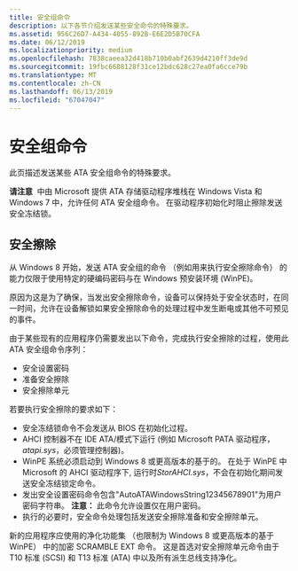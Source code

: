 ```yaml
---
title: 安全组命令
description: 以下各节介绍发送某些安全命令的特殊要求。
ms.assetid: 956C26D7-A434-4055-892B-E6E2D5B70CFA
ms.date: 06/12/2019
ms.localizationpriority: medium
ms.openlocfilehash: 7838caeea32d418b710b0abf2639d4210ff3de9d
ms.sourcegitcommit: 19fbc6688128f31ce12bdc628c27ea0fa6cce79b
ms.translationtype: MT
ms.contentlocale: zh-CN
ms.lasthandoff: 06/13/2019
ms.locfileid: "67047047"
---
```

# <a name="security-group-commands"></a>安全组命令

此页描述发送某些 ATA 安全组命令的特殊要求。

**请注意**  中由 Microsoft 提供 ATA 存储驱动程序堆栈在 Windows Vista 和 Windows 7 中，允许任何 ATA 安全组命令。 在驱动程序初始化时阻止擦除发送安全冻结锁。

## <a name="secure-erase"></a>安全擦除

从 Windows 8 开始，发送 ATA 安全组的命令 （例如用来执行安全擦除命令） 的能力仅限于使用特定的硬编码密码与在 Windows 预安装环境 (WinPE)。

原因为这是为了确保，当发出安全擦除命令，设备可以保持处于安全状态时，在同一时间，允许在设备解锁如果安全擦除命令的处理过程中发生断电或其他不可预见的事件。

由于某些现有的应用程序仍需要发出以下命令，完成执行安全擦除的过程，使用此 ATA 安全组命令序列：

* 安全设置密码
* 准备安全擦除
* 安全擦除单元

若要执行安全擦除的要求如下：

* 安全冻结锁命令不会发送从 BIOS 在初始化过程。
* AHCI 控制器不在 IDE ATA/模式下运行 (例如 Microsoft PATA 驱动程序， *atapi.sys*，必须管理控制器)。
* WinPE 系统必须启动到 Windows 8 或更高版本的基于的。 在处于 WinPE 中 Microsoft 的 AHCI 驱动程序下, 运行时*StorAHCI.sys*，不会在初始化期间发送安全冻结锁定命令。
* 发出安全设置密码命令包含"AutoATAWindowsString12345678901"为用户密码字符串。 **注意：** 此命令允许设置仅在用户密码。
* 执行的必要时，安全命令处理包括发送安全擦除准备和安全擦除单元。

新的应用程序应使用的净化功能集 （也限制为 Windows 8 或更高版本的基于 WinPE） 中的加密 SCRAMBLE EXT 命令。 这是首选对安全擦除单元命令由于 T10 标准 (SCSI) 和 T13 标准 (ATA) 中以及所有派生总线支持净化。
